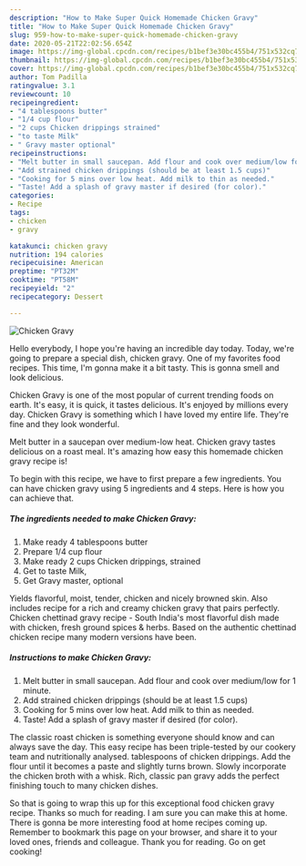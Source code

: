 ```yaml
---
description: "How to Make Super Quick Homemade Chicken Gravy"
title: "How to Make Super Quick Homemade Chicken Gravy"
slug: 959-how-to-make-super-quick-homemade-chicken-gravy
date: 2020-05-21T22:02:56.654Z
image: https://img-global.cpcdn.com/recipes/b1bef3e30bc455b4/751x532cq70/chicken-gravy-recipe-main-photo.jpg
thumbnail: https://img-global.cpcdn.com/recipes/b1bef3e30bc455b4/751x532cq70/chicken-gravy-recipe-main-photo.jpg
cover: https://img-global.cpcdn.com/recipes/b1bef3e30bc455b4/751x532cq70/chicken-gravy-recipe-main-photo.jpg
author: Tom Padilla
ratingvalue: 3.1
reviewcount: 10
recipeingredient:
- "4 tablespoons butter"
- "1/4 cup flour"
- "2 cups Chicken drippings strained"
- "to taste Milk"
- " Gravy master optional"
recipeinstructions:
- "Melt butter in small saucepan. Add flour and cook over medium/low for 1 minute."
- "Add strained chicken drippings (should be at least 1.5 cups)"
- "Cooking for 5 mins over low heat. Add milk to thin as needed."
- "Taste! Add a splash of gravy master if desired (for color)."
categories:
- Recipe
tags:
- chicken
- gravy

katakunci: chicken gravy 
nutrition: 194 calories
recipecuisine: American
preptime: "PT32M"
cooktime: "PT58M"
recipeyield: "2"
recipecategory: Dessert

---
```



![Chicken Gravy](https://img-global.cpcdn.com/recipes/b1bef3e30bc455b4/751x532cq70/chicken-gravy-recipe-main-photo.jpg)

Hello everybody, I hope you're having an incredible day today. Today, we're going to prepare a special dish, chicken gravy. One of my favorites food recipes. This time, I'm gonna make it a bit tasty. This is gonna smell and look delicious.

Chicken Gravy is one of the most popular of current trending foods on earth. It's easy, it is quick, it tastes delicious. It's enjoyed by millions every day. Chicken Gravy is something which I have loved my entire life. They're fine and they look wonderful.

Melt butter in a saucepan over medium-low heat. Chicken gravy tastes delicious on a roast meal. It&#39;s amazing how easy this homemade chicken gravy recipe is!


To begin with this recipe, we have to first prepare a few ingredients. You can have chicken gravy using 5 ingredients and 4 steps. Here is how you can achieve that.

<!--inarticleads1-->

##### The ingredients needed to make Chicken Gravy:

1. Make ready 4 tablespoons butter
1. Prepare 1/4 cup flour
1. Make ready 2 cups Chicken drippings, strained
1. Get to taste Milk,
1. Get  Gravy master, optional


Yields flavorful, moist, tender, chicken and nicely browned skin. Also includes recipe for a rich and creamy chicken gravy that pairs perfectly. Chicken chettinad gravy recipe - South India&#39;s most flavorful dish made with chicken, fresh ground spices &amp; herbs. Based on the authentic chettinad chicken recipe many modern versions have been. 

<!--inarticleads2-->

##### Instructions to make Chicken Gravy:

1. Melt butter in small saucepan. Add flour and cook over medium/low for 1 minute.
1. Add strained chicken drippings (should be at least 1.5 cups)
1. Cooking for 5 mins over low heat. Add milk to thin as needed.
1. Taste! Add a splash of gravy master if desired (for color).


The classic roast chicken is something everyone should know and can always save the day. This easy recipe has been triple-tested by our cookery team and nutritionally analysed. tablespoons of chicken drippings. Add the flour until it becomes a paste and slightly turns brown. Slowly incorporate the chicken broth with a whisk. Rich, classic pan gravy adds the perfect finishing touch to many chicken dishes. 

So that is going to wrap this up for this exceptional food chicken gravy recipe. Thanks so much for reading. I am sure you can make this at home. There is gonna be more interesting food at home recipes coming up. Remember to bookmark this page on your browser, and share it to your loved ones, friends and colleague. Thank you for reading. Go on get cooking!
